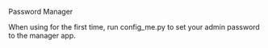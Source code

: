Password Manager

When using for the first time, run config_me.py to set your admin password to the manager app.
